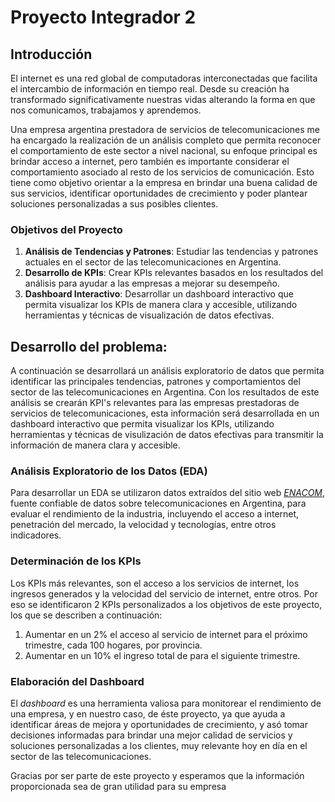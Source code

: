 # Proyecto Integrador 2

## Introducción

El internet es una red global de computadoras interconectadas que facilita el intercambio de información en tiempo real. Desde su creación ha transformado significativamente nuestras vidas alterando la forma en que nos comunicamos, trabajamos y aprendemos.

Una empresa argentina prestadora de servicios de telecomunicaciones me ha encargado la realización de un análisis completo que permita reconocer el comportamiento de este sector a nivel nacional, su enfoque principal es brindar acceso a internet, pero también es importante considerar el comportamiento asociado al resto de los servicios de comunicación. Esto tiene como objetivo orientar a la empresa en brindar una buena calidad de sus servicios, identificar oportunidades de crecimiento y poder plantear soluciones personalizadas a sus posibles clientes.

### Objetivos del Proyecto

1. **Análisis de Tendencias y Patrones**: Estudiar las tendencias y patrones actuales en el sector de las telecomunicaciones en Argentina.
2. **Desarrollo de KPIs**: Crear KPIs relevantes basados en los resultados del análisis para ayudar a las empresas a mejorar su desempeño.
3. **Dashboard Interactivo**: Desarrollar un dashboard interactivo que permita visualizar los KPIs de manera clara y accesible, utilizando herramientas y técnicas de visualización de datos efectivas.

## Desarrollo del problema:
A continuación se desarrollará un análisis exploratorio de datos que permita identificar las principales tendencias, patrones y comportamientos del sector de las telecomunicaciones en Argentina. Con los resultados de este análisis se crearán KPI's relevantes para las empresas prestadoras de servicios de telecomunicaciones, esta información será desarrollada en un dashboard interactivo que permita visualizar los KPIs, utilizando herramientas y técnicas de visulización de datos efectivas para transmitir la información de manera clara y accesible.

### Análisis Exploratorio de los Datos (EDA)
Para desarrollar un EDA se utilizaron datos extraídos del sitio web [_ENACOM_](https://datosabiertos.enacom.gob.ar/home), fuente confiable de datos sobre telecomunicaciones en Argentina, para evaluar el rendimiento de la industria, incluyendo el acceso a internet, penetración del mercado, la velocidad y tecnologías, entre otros indicadores. 

### Determinación de los KPIs
Los KPIs más relevantes, son el acceso a los servicios de internet, los ingresos generados y la velocidad del servicio de internet, entre otros. Por eso se identificaron 2 KPIs personalizados a los objetivos de este proyecto, los que se describen a continuación:

1. Aumentar en un 2% el acceso al servicio de internet para el próximo trimestre, cada 100 hogares, por provincia.
2. Aumentar en un 10% el ingreso total de para el siguiente trimestre.

### Elaboración del Dashboard
El *dashboard* es una herramienta valiosa para monitorear el rendimiento de una empresa, y en nuestro caso, de éste proyecto, ya que ayuda a identificar áreas de mejora y oportunidades de crecimiento, y asó tomar decisiones informadas para brindar una mejor calidad de servicios y soluciones personalizadas a los clientes, muy relevante hoy en día en el sector de las telecomunicaciones. 

Gracias por ser parte de este proyecto y esperamos que la información proporcionada sea de gran utilidad para su empresa
